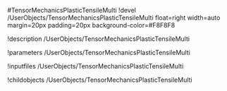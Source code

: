 <!-- MOOSE Object Documentation Stub: Remove this when content is added. -->
#TensorMechanicsPlasticTensileMulti
!devel /UserObjects/TensorMechanicsPlasticTensileMulti float=right width=auto margin=20px padding=20px background-color=#F8F8F8

!description /UserObjects/TensorMechanicsPlasticTensileMulti

!parameters /UserObjects/TensorMechanicsPlasticTensileMulti

!inputfiles /UserObjects/TensorMechanicsPlasticTensileMulti

!childobjects /UserObjects/TensorMechanicsPlasticTensileMulti
